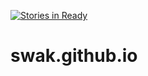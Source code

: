 [![Stories in Ready](https://badge.waffle.io/swak/swak.github.io.png?label=ready&title=Ready)](https://waffle.io/swak/swak.github.io)
# swak.github.io